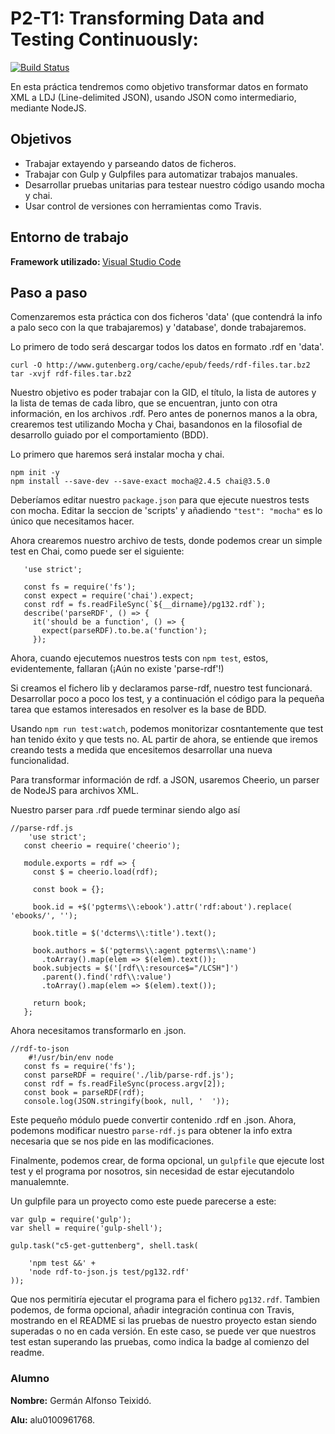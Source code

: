 # P2-T1: Transforming Data and Testing Continuously:
[![Build Status](https://travis-ci.org/ULL-ESIT-PL-1819/p2-t1-testing-alu0100961768.svg?branch=master)](https://travis-ci.org/ULL-ESIT-PL-1819/p2-t1-testing-alu0100961768)

En esta práctica tendremos como objetivo transformar datos en formato XML a LDJ (Line-delimited JSON), usando JSON como intermediario, mediante NodeJS.

## Objetivos

- Trabajar extayendo y parseando datos de ficheros.
- Trabajar con Gulp y Gulpfiles para automatizar trabajos manuales.
- Desarrollar pruebas unitarias para testear nuestro código usando mocha y chai.
- Usar control de versiones con herramientas como Travis.


## Entorno de trabajo

<b>Framework utilizado: </b>
[Visual Studio Code](https://code.visualstudio.com)

## Paso a paso

Comenzaremos esta práctica con dos ficheros 'data' (que contendrá la info a palo seco con la que trabajaremos) y 'database', donde trabajaremos.

Lo primero de todo será descargar todos los datos en formato .rdf en 'data'.
 
```
curl -O http://www.gutenberg.org/cache/epub/feeds/rdf-files.tar.bz2
tar -xvjf rdf-files.tar.bz2
```

Nuestro objetivo es poder trabajar con la GID, el título, la lista de autores y la lista de temas de cada libro, que se encuentran, junto con otra información, en los archivos .rdf. Pero antes de ponernos manos a la obra, crearemos test utilizando Mocha y Chai, basandonos en la filosofial de desarrollo guiado por el comportamiento (BDD).

Lo primero que haremos será instalar mocha y chai.

``` 
npm init -y
npm install --save-dev --save-exact mocha@2.4.5 chai@3.5.0
```
Deberíamos editar nuestro ```package.json``` para que ejecute nuestros tests con mocha. Editar la seccion de 'scripts' y añadiendo ```"test": "mocha"``` es lo único que necesitamos hacer.

Ahora crearemos nuestro archivo de tests, donde podemos crear un simple test en Chai, como puede ser el siguiente:

```
​ 	​'use strict'​;
​ 	
​ 	​const​ fs = require(​'fs'​);
​ 	​const​ expect = require(​'chai'​).expect;
​ 	​const​ rdf = fs.readFileSync(​`​${__dirname}​/pg132.rdf`​);
​ 	describe(​'parseRDF'​, () => {
​ 	  it(​'should be a function'​, () => {
​ 	    expect(parseRDF).to.be.a(​'function'​);
​ 	  });
```

Ahora, cuando ejecutemos nuestros tests con ```npm test```, estos, evidentemente, fallaran (¡Aún no existe 'parse-rdf'!)

Si creamos el fichero lib y declaramos parse-rdf, nuestro test funcionará. Desarrollar poco a poco los test, y a continuación el código para la pequeña tarea que estamos interesados en resolver es la base de BDD.

Usando ```npm run test:watch```, podemos monitorizar cosntantemente que test han tenido éxito y que tests no.
AL partir de ahora, se entiende que iremos creando tests a medida que encesitemos desarrollar una nueva funcionalidad.

Para transformar información de rdf. a JSON, usaremos Cheerio, un parser de NodeJS para archivos XML.

Nuestro parser para .rdf puede terminar siendo algo así
```nodejs
//parse-rdf.js
	​'use strict'​;
​ 	​const​ cheerio = require(​'cheerio'​);
​ 	
​ 	module.exports = rdf => {
​ 	  ​const​ $ = cheerio.load(rdf);
​ 	
​ 	  ​const​ book = {};
​ 	
​ 	  book.id = +$(​'pgterms​​\\​​:ebook'​).attr(​'rdf:about'​).replace(​'ebooks/'​, ​''​);
​ 	
​ 	  book.title = $(​'dcterms​​\\​​:title'​).text();
​ 	
​ 	  book.authors = $(​'pgterms​​\\​​:agent pgterms​​\\​​:name'​)
​ 	    .toArray().map(elem => $(elem).text());
​ 	  book.subjects = $(​'[rdf​​\\​​:resource$="/LCSH"]'​)
​ 	    .parent().find(​'rdf​​\\​​:value'​)
​ 	    .toArray().map(elem => $(elem).text());
​ 	
​ 	  ​return​ book;
​ 	};
```

Ahora necesitamos transformarlo en .json.
```nodejs
//rdf-to-json
	​#!/usr/bin/env node​
​ 	​const​ fs = require(​'fs'​);
​ 	​const​ parseRDF = require(​'./lib/parse-rdf.js'​);
​ 	​const​ rdf = fs.readFileSync(process.argv[2]);
​ 	​const​ book = parseRDF(rdf);
​ 	console.log(JSON.stringify(book, ​null​, ​'  '​));
```

Este pequeño módulo puede convertir contenido .rdf en .json. Ahora, podemons modificar nuestro ```parse-rdf.js``` para obtener la info extra necesaria que se nos pide en las modificaciones.

Finalmente, podemos crear, de forma opcional, un ```gulpfile``` que ejecute lost test y el programa por nosotros, sin necesidad de estar ejecutandolo manualemnte.

Un gulpfile para un proyecto como este puede parecerse a este:

```gulpfile
var gulp = require('gulp');
var shell = require('gulp-shell');

gulp.task("c5-get-guttenberg", shell.task(

	'npm test &&' +
	'node rdf-to-json.js test/pg132.rdf' 
));
```
Que nos permitiría ejecutar el programa para el fichero ```pg132.rdf```.
Tambien podemos, de forma opcional, añadir integración continua con Travis, mostrando en el README si las pruebas de nuestro proyecto estan siendo superadas o no en cada versión. En este caso, se puede ver que nuestros test estan superando las pruebas, como indica la badge al comienzo del readme.

### Alumno
<b>Nombre:</b> Germán Alfonso Teixidó.

<b>Alu:</b> alu0100961768.

